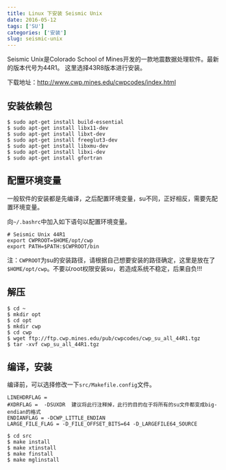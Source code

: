 ```yaml
---
title: Linux 下安装 Seismic Unix
date: 2016-05-12
tags: ['SU']
categories: ['安装']
slug: seismic-unix
---
```


Seismic Unix是Colorado School of Mines开发的一款地震数据处理软件。最新的版本代号为44R1。
这里选择43R8版本进行安装。

下载地址：<http://www.cwp.mines.edu/cwpcodes/index.html>

## 安装依赖包

``` {.console}
$ sudo apt-get install build-essential
$ sudo apt-get install libx11-dev
$ sudo apt-get install libxt-dev
$ sudo apt-get install freeglut3-dev  
$ sudo apt-get install libxmu-dev
$ sudo apt-get install libxi-dev
$ sudo apt-get install gfortran
```

## 配置环境变量

一般软件的安装都是先编译，之后配置环境变量，su不同，正好相反，需要先配置环境变量。

向`~/.bashrc`中加入如下语句以配置环境变量。

``` {.bash}
# Seismic Unix 44R1
export CWPROOT=$HOME/opt/cwp
export PATH=$PATH:$CWPROOT/bin
```

注：`CWPROOT`为su的安装路径，请根据自己想要安装的路径确定，这里是放在了`$HOME/opt/cwp`。不要以root权限安装su，若造成系统不稳定，后果自负!!!

## 解压
```
$ cd ~
$ mkdir opt
$ cd opt
$ mkdir cwp
$ cd cwp
$ wget ftp://ftp.cwp.mines.edu/pub/cwpcodes/cwp_su_all_44R1.tgz
$ tar -xvf cwp_su_all_44R1.tgz
```

## 编译，安装
编译前，可以选择修改一下`src/Makefile.config`文件。
```{.makefile}
LINEHDRFLAG =
#XDRFLAG =  -DSUXDR  建议将此行注释掉，此行的目的在于将所有的su文件都变成big-endian的格式
ENDIANFLAG = -DCWP_LITTLE_ENDIAN
LARGE_FILE_FLAG = -D_FILE_OFFSET_BITS=64 -D_LARGEFILE64_SOURCE
```
``` {.console}
$ cd src
$ make install
$ make xtinstall
$ make finstall
$ make mglinstall
```


